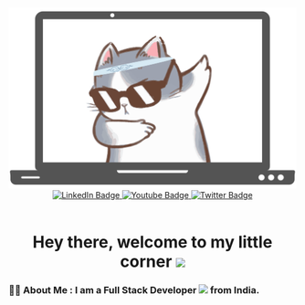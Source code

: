 <div id="header" align="center">
  <img src="github readme header.png" width="auto" />
  <div id="badges">
    <a href="[your-linkedin-URL](https://www.linkedin.com/in/chengmouzhao/)">
      <img
        src="https://img.shields.io/badge/LinkedIn-blue?style=for-the-badge&logo=linkedin&logoColor=white"
        alt="LinkedIn Badge"
      />
    </a>
    <a href="[your-youtube-URL](https://www.youtube.com/c/DriftDev)">
      <img
        src="https://img.shields.io/badge/YouTube-red?style=for-the-badge&logo=youtube&logoColor=white"
        alt="Youtube Badge"
      />
    </a>
    <a href="[your-twitter-URL](https://twitter.com/Drift2Dev)">
      <img
        src="https://img.shields.io/badge/Twitter-blue?style=for-the-badge&logo=twitter&logoColor=white"
        alt="Twitter Badge"
      />
    </a>
  </div>
  <img src="https://komarev.com/ghpvc/?username=DriftDevNet&style=flat-square&color=blue" alt=""/>
  <h1>
  Hey there, welcome to my little corner
  <img src="https://media.giphy.com/media/hvRJCLFzcasrR4ia7z/giphy.gif" width="30px"/>
</h1>
</div>

### :man_technologist: About Me : I am a Full Stack Developer <img src="https://media.giphy.com/media/WUlplcMpOCEmTGBtBW/giphy.gif" width="30"> from India.
